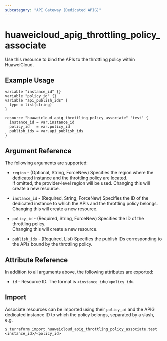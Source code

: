 ```yaml
---
subcategory: "API Gateway (Dedicated APIG)"
---
```


# huaweicloud_apig_throttling_policy_associate

Use this resource to bind the APIs to the throttling policy within HuaweiCloud.

## Example Usage

```hcl
variable "instance_id" {}
variable "policy_id" {}
variable "api_publish_ids" {
  type = list(string)
}

resource "huaweicloud_apig_throttling_policy_associate" "test" {
  instance_id = var.instance_id
  policy_id   = var.policy_id
  publish_ids = var.api_publish_ids
}
```

## Argument Reference

The following arguments are supported:

* `region` - (Optional, String, ForceNew) Specifies the region where the dedicated instance and the throttling policy
  are located.  
  If omitted, the provider-level region will be used. Changing this will create a new resource.

* `instance_id` - (Required, String, ForceNew) Specifies the ID of the dedicated instance to which the APIs and the
  throttling policy belongs.  
  Changing this will create a new resource.

* `policy_id` - (Required, String, ForceNew) Specifies the ID of the throttling policy.  
  Changing this will create a new resource.

* `publish_ids` - (Required, List) Specifies the publish IDs corresponding to the APIs bound by the throttling policy.

## Attribute Reference

In addition to all arguments above, the following attributes are exported:

* `id` - Resource ID. The format is `<instance_id>/<policy_id>`.

## Import

Associate resources can be imported using their `policy_id` and the APIG dedicated instance ID to which the policy
belongs, separated by a slash, e.g.

```shell
$ terraform import huaweicloud_apig_throttling_policy_associate.test <instance_id>/<policy_id>
```
